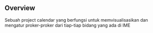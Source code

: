 ## Overview
Sebuah project calendar yang berfungsi untuk memvisualisasikan dan mengatur proker-proker dari tiap-tiap bidang yang ada di IME

